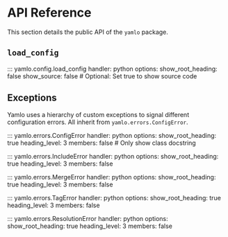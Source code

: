 # API Reference

This section details the public API of the `yamlo` package.

## `load_config`

::: yamlo.config.load_config
    handler: python
    options:
      show_root_heading: false
      show_source: false # Optional: Set true to show source code

## Exceptions

Yamlo uses a hierarchy of custom exceptions to signal different configuration errors. All inherit from `yamlo.errors.ConfigError`.

::: yamlo.errors.ConfigError
    handler: python
    options:
      show_root_heading: true
      heading_level: 3
      members: false # Only show class docstring

::: yamlo.errors.IncludeError
    handler: python
    options:
      show_root_heading: true
      heading_level: 3
      members: false

::: yamlo.errors.MergeError
    handler: python
    options:
      show_root_heading: true
      heading_level: 3
      members: false

::: yamlo.errors.TagError
    handler: python
    options:
      show_root_heading: true
      heading_level: 3
      members: false

::: yamlo.errors.ResolutionError
    handler: python
    options:
      show_root_heading: true
      heading_level: 3
      members: false
